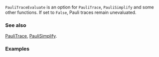 `PauliTraceEvaluate` is an option for `PauliTrace`, `PauliSimplify` and some other functions. If set to `False`, Pauli traces remain unevaluated.

### See also

[PauliTrace](PauliTrace), [PauliSimplify](PauliSimplify).

### Examples